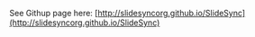 See Githup page here: [http://slidesyncorg.github.io/SlideSync](http://slidesyncorg.github.io/SlideSync)
